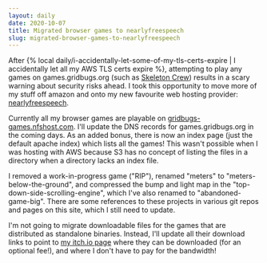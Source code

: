 ```yaml
---
layout: daily
date: 2020-10-07
title: Migrated browser games to nearlyfreespeech
slug: migrated-browser-games-to-nearlyfreespeech
---
```


After {% local daily/i-accidentally-let-some-of-my-tls-certs-expire | I accidentally let all my AWS TLS certs expire %}, attempting to
play any games on games.gridbugs.org (such as [Skeleton Crew](https://games.gridbugs.org/skeleton-crew))
results in a scary warning about security risks ahead. I took this opportunity to move more of my
stuff off amazon and onto my new favourite web hosting provider: [nearlyfreespeech](https://www.nearlyfreespeech.net/).

Currently all my browser games are playable on [gridbugs-games.nfshost.com](https://gridbugs-games.nfshost.com/).
I'll update the DNS records for games.gridbugs.org in the coming days.
As an added bonus, there is now an index page (just the default apache index) which lists all the games!
This wasn't possible when I was hosting with AWS because S3 has no concept of listing the files in a directory
when a directory lacks an index file.

I removed a work-in-progress game ("RIP"), renamed "meters" to "meters-below-the-ground", and compressed the bump
and light map in the "top-down-side-scrolling-engine", which I've also renamed to "abandoned-game-big".
There are some references to these projects in various git repos and pages on this site, which I still need to
update.

I'm not going to migrate downloadable files for the games that are distributed as standalone binaries.
Instead, I'll update all their download links to point to [my itch.io page](https://gridbugs.itch.io/) where
they can be downloaded (for an optional fee!), and where I don't have to pay for the bandwidth!
